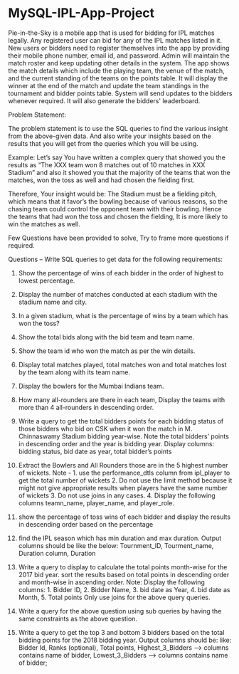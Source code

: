 # MySQL-IPL-App-Project

Pie-in-the-Sky is a mobile app that is used for bidding for IPL matches legally. Any registered user can bid for any of the IPL matches listed in it. New users or bidders need to register themselves into the app by providing their mobile phone number, email id, and password. Admin will maintain the match roster and keep updating other details in the system.
The app shows the match details which include the playing team, the venue of the match, and the current standing of the teams on the points table. It will display the winner at the end of the match and update the team standings in the tournament and bidder points table. System will send updates to the bidders whenever required. It will also generate the bidders' leaderboard.


Problem Statement:

The problem statement is to use the SQL queries to find the various insight from the above-given data. And also write your insights based on the results that you will get from the queries which you will be using.

Example:
Let’s say You have written a complex query that showed you the results as “The XXX team won 8 matches out of 10 matches in XXX Stadium” and also it showed you that the majority of the teams that won the matches, won the toss as well and had chosen the fielding first.

Therefore, Your insight would be: 
The Stadium must be a fielding pitch, which means that it favor’s the bowling because of various reasons, so the chasing team could control the opponent team with their bowling. Hence the teams that had won the toss and chosen the fielding, It is more likely to win the matches as well.

Few Questions have been provided to solve, Try to frame more questions if required.



Questions – Write SQL queries to get data for the following requirements:

1.	Show the percentage of wins of each bidder in the order of highest to lowest percentage.

2.	Display the number of matches conducted at each stadium with the stadium name and city.

3.	In a given stadium, what is the percentage of wins by a team which has won the toss?

4.	Show the total bids along with the bid team and team name.

5.	Show the team id who won the match as per the win details.

6.	Display total matches played, total matches won and total matches lost by the team along with its team name.

7.	Display the bowlers for the Mumbai Indians team.

8.	How many all-rounders are there in each team, Display the teams with more than 4 
all-rounders in descending order.


9.	 Write a query to get the total bidders points for each bidding status of those bidders who bid on CSK when it won the match in M. Chinnaswamy Stadium bidding year-wise.
 Note the total bidders’ points in descending order and the year is bidding year.
               Display columns: bidding status, bid date as year, total bidder’s points

10.	Extract the Bowlers and All Rounders those are in the 5 highest number of wickets.
Note -  1. use the performance_dtls column from ipl_player to get the total number of wickets
        2. Do not use the limit method because it might not give appropriate results when players have the same number of wickets
        3.	Do not use joins in any cases.
        4.	Display the following columns teamn_name, player_name, and player_role.

11.	show the percentage of toss wins of each bidder and display the results in descending order based on the percentage

12.	find the IPL season which has min duration and max duration.
Output columns should be like the below:
 Tournment_ID, Tourment_name, Duration column, Duration

13.	Write a query to display to calculate the total points month-wise for the 2017 bid year. sort the results based on total points in descending order and month-wise in ascending order.
Note: Display the following columns: 1.	Bidder ID, 2. Bidder Name, 3. bid date as Year, 4. bid date as Month, 5. Total points
Only use joins for the above query queries.

14.	Write a query for the above question using sub queries by having the same constraints as the above question.

15.	Write a query to get the top 3 and bottom 3 bidders based on the total bidding points for the 2018 bidding year.
Output columns should be:
like: Bidder Id, Ranks (optional), Total points, Highest_3_Bidders --> columns contains name of bidder, Lowest_3_Bidders  --> columns contains name of bidder;
